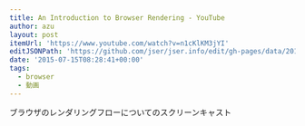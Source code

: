 ```yaml
---
title: An Introduction to Browser Rendering - YouTube
author: azu
layout: post
itemUrl: 'https://www.youtube.com/watch?v=n1cKlKM3jYI'
editJSONPath: 'https://github.com/jser/jser.info/edit/gh-pages/data/2015/07/index.json'
date: '2015-07-15T08:28:41+00:00'
tags:
  - browser
  - 動画
---
```

ブラウザのレンダリングフローについてのスクリーンキャスト
